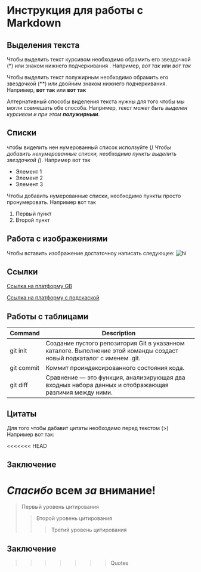 # Инструкция для работы с Markdown

## Выделения текста

Чтобы выделить текст курсивом необходимо обрамить его звездочкой (*) или знаком нижнего подчеркивания . Например, *вот так* или _вот так_

Чтобы выделить текст полужирным необходимо обрамить его звездочкой (**) или двойним знаком нижнего подчеркивания. Например, **вот так** или __вот так__

Алтернативный способы виделения текста нужны для того чтобы мы могли совмешать обе способа. Например, _текст может быть выделен курсивом и при этом **полужирным**_.

## Списки
чтобы виделить нен нумерованный список исползуйте (*)
Чтобы добавить ненумерованные списки, необходимо пункты выделить звездочкой (*). Например вот так
* Элемент 1
* Элемент 2
* Элемент 3

Чтобы добавить нумерованные списки, необходимо пункты просто пронумеровать. Например вот так
1. Первый пункт
2. Второй пункт

## Работа с изображениями

Чтобы вставить изображение достаточноу написать следующее:
![hi](ava-mult-vk-7.jpg)

## Ссылки
[Ссылка на платформу GB](https://gb.ru/lessons/396614)

[Ссылка на платформу с подскаской](https://gb.ru/lessons/396611 "переход на урок 3")

## Работы с таблицами 
| Command | Description |
| --- | --- |
| git init | Создание пустого репозитория Git в указанном каталоге. Выполнение этой команды создаст новый подкаталог с именем .git.  |
| git commit  | Коммит проиндексированного состояния кода.  |
| git diff    | Сравнение — это функция, анализирующая два входных набора данных и отображающая различия между ними.|

## Цитаты
Для того чтобы дабавит цитаты необходимо перед текстом (>)
Например вот так:

<<<<<<< HEAD
## Заключение
**_Спасибо_ всем _за_ внимание!** 
=======
>Первый уровень цитирования
>>Второй уровень цитирования
>>>Третий уровень цитирования
## Заключение
>>>>>>> Quotes
